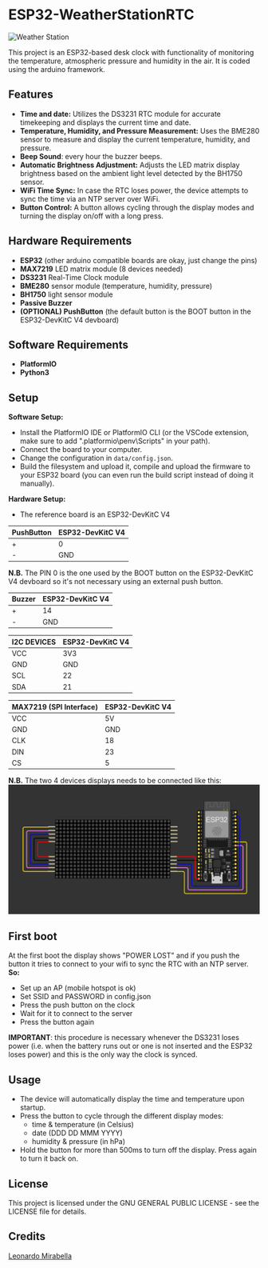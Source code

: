# ESP32-WeatherStationRTC

![Weather Station](assets/image.gif)

This project is an ESP32-based desk clock with functionality of monitoring the temperature, atmospheric pressure and humidity in the air. It is coded using the arduino framework.

## Features

- **Time and date:** Utilizes the DS3231 RTC module for accurate timekeeping and displays the current time and date.
- **Temperature, Humidity, and Pressure Measurement:** Uses the BME280 sensor to measure and display the current temperature, humidity, and pressure.
- **Beep Sound**: every hour the buzzer beeps.
- **Automatic Brightness Adjustment:** Adjusts the LED matrix display brightness based on the ambient light level detected by the BH1750 sensor.
- **WiFi Time Sync:** In case the RTC loses power, the device attempts to sync the time via an NTP server over WiFi.
- **Button Control:** A button allows cycling through the display modes and turning the display on/off with a long press.

## Hardware Requirements

- **ESP32** (other arduino compatible boards are okay, just change the pins)
- **MAX7219** LED matrix module (8 devices needed)
- **DS3231** Real-Time Clock module
- **BME280** sensor module (temperature, humidity, pressure)
- **BH1750** light sensor module
- **Passive Buzzer**
- **(OPTIONAL) PushButton** (the default button is the BOOT button in the ESP32-DevKitC V4 devboard)

## Software Requirements

- **PlatformIO**
- **Python3**
## Setup

**Software Setup:**
   - Install the PlatformIO IDE or PlatformIO CLI (or the VSCode extension, make sure to add ".platformio\penv\Scripts" in your path).
   - Connect the board to your computer.
   - Change the configuration in ```data/config.json```.
   - Build the filesystem and upload it, compile and upload the firmware to your ESP32 board (you can even run the build script instead of doing it manually).

**Hardware Setup:**
   - The reference board is an ESP32-DevKitC V4

| PushButton | ESP32-DevKitC V4 |
| ----------- | ----------- |
|  + | 0 |
|  - | GND |

**N.B.** The PIN 0 is the one used by the BOOT button on the ESP32-DevKitC V4 devboard so it's not necessary using an external push button.

| Buzzer | ESP32-DevKitC V4 |
| ----------- | ----------- |
|  + | 14 |
|  - | GND |

| I2C DEVICES| ESP32-DevKitC V4 |
| ----------- | ----------- |
| VCC | 3V3 |
| GND | GND |
| SCL | 22 |
| SDA | 21 |


| MAX7219 (SPI Interface) | ESP32-DevKitC V4 |
| ----------- | ----------- |
| VCC | 5V |
| GND | GND |
| CLK | 18 |
| DIN | 23 |
| CS | 5 |

**N.B.** The two 4 devices displays needs to be connected like this:
![Display schematic](assets/schematic_display.png)

## First boot
At the first boot the display shows "POWER LOST" and if you push the button it tries to connect to your wifi to sync the RTC with an NTP server.
**So:**
- Set up an AP (mobile hotspot is ok)
- Set SSID and PASSWORD in config.json
- Press the push button on the clock
- Wait for it to connect to the server
- Press the button again

**IMPORTANT**: this procedure is necessary whenever the DS3231 loses power (i.e. when the battery runs out or one is not inserted and the ESP32 loses power) and this is the only way the clock is synced.

## Usage

- The device will automatically display the time and temperature upon startup.
- Press the button to cycle through the different display modes:
    - time & temperature (in Celsius)
    - date (DDD DD MMM YYYY)
    - humidity & pressure (in hPa)
- Hold the button for more than 500ms to turn off the display. Press again to turn it back on.

## License

This project is licensed under the GNU GENERAL PUBLIC LICENSE - see the LICENSE file for details.

## Credits
[Leonardo Mirabella](https://github.com/infra-blue)
